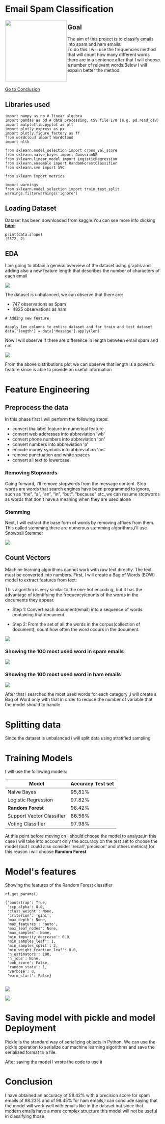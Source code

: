 # Email Spam Classification



<img src="/images/email-spam.png" align="left" width="200" />

## Goal

The aim of this project is to classify emails into spam and ham emails.  
To do this I will use the frequencies method that will count  how many different words there are in a sentence after that I will choose a number of relevant words.Below I will expalin better the method

<br clear="left"/>

[Go to Conclusion](#Conclusion)

## Libraries used

```
import numpy as np # linear algebra
import pandas as pd # data processing, CSV file I/O (e.g. pd.read_csv)
import matplotlib.pyplot as plt
import plotly_express as px
import plotly.figure_factory as ff
from wordcloud import WordCloud
import nltk

from sklearn.model_selection import cross_val_score
from sklearn.naive_bayes import GaussianNB
from sklearn.linear_model import LogisticRegression
from sklearn.ensemble import RandomForestClassifier
from sklearn.svm import SVC

from sklearn import metrics

import warnings
from sklearn.model_selection import train_test_split
warnings.filterwarnings('ignore')

```

## Loading Dataset

Dataset has been downloaded from kaggle.You can see more info clicking **[here](https://www.kaggle.com/datasets/uciml/sms-spam-collection-dataset)**
```
print(data.shape)
(5572, 2)
```

## EDA
I am going to obtain a general overview of the dataset using graphs and adding also a new feature length that describes the number of characters of each email

![](/images/counttarget.png)

The dataset is unbalanced, we can observe that there are:
- 747 observations as Spam
- 4825 observations as ham

```
# Adding new feature

#apply len columns to entire dataset and for train and test dataset
data['length'] = data['Message'].apply(len)
```
Now I  will observe if there are difference in length between email spam and not

![](/images/distribution%20length.png)

From the above distributions plot we can observe that length is a powerful feature since is able to provide an useful information

# Feature Engineering

## Preprocess the data

In this phase first I will perform the following steps:
- convert tha label feature in numerical feature 
- convert web addresses into abbreviation 'wb'
- convert  phone numbers into abbreviation 'pn'
- convert  numbers into abbreviation 'p'
-  encode  money symbols into abbreviation 'ms'
- remove punctuation and white spaces
- convert all text to lowercase

### Removing Stopwords

Going forward, I'll remove stopwords from the message content. Stop words are words that search engines have been programmed to ignore, such as “the”, “a”, “an”, “in”, "but", "because" etc.,we can resume stopwords as words that don't have a meaning when they are used alone

### Stemming

Next, I will extract the base form of words by removing affixes from them. This called stemming,there are numerous stemming algorithms,i'll use Snowball Stemmer

![](/images/stemming.png)


## Count Vectors

Machine learning algorithms cannot work with raw text directly. The text must be converted into numbers.
First, I will create a Bag of Words (BOW) model to extract features from text:

This algorithm is very similar to the one-hot encoding, but it has the advantage of identifying the frequency/counts of the words in the documents they appear.

- Step 1: Convert each document(email) into a sequence of words containing that document.

- Step 2: From the set of all the words in the corpus(collection of document), count how often the word occurs in the document.

![](/images/bag%20of%20words.png)


### Showing the  100 most used word in spam emails

![](/images/spamwords.png)

### Showing the  100 most used word in ham emails

![](/images/hamwords.png)

After that I searched the most used words for each category ,i will create a Bag of Word only with  that in order to reduce the number of variable that the model should  to handle

# Splitting data
Since the dataset is unbalanced i will split data using stratified sampling

# Training Models
I will use the following models:

|Model|Accuracy Test set|
|-----|--------|
|Naive Bayes| 95,81%|
|Logistic Regression| 97.82%|
|**Random Forest**| 98.42%| 
|Support Vector Classifier| 86.56%| 
|Voting Classifier |97.98%|

At this point before moving on I should choose the model to analyze,in
this case i will take into account only the accuracy on the test set to choose the model  (but I could also consider 'recall','precision' and others metrics),for this reason i will choose **Random Forest**

# Model's features

Showing the features of the Random Forest classifier

``` 
rf.get_params()

{'bootstrap': True,
 'ccp_alpha': 0.0,
 'class_weight': None,
 'criterion': 'gini',
 'max_depth': None,
 'max_features': 'auto',
 'max_leaf_nodes': None,
 'max_samples': None,
 'min_impurity_decrease': 0.0,
 'min_samples_leaf': 1,
 'min_samples_split': 2,
 'min_weight_fraction_leaf': 0.0,
 'n_estimators': 100,
 'n_jobs': None,
 'oob_score': False,
 'random_state': 1,
 'verbose': 0,
 'warm_start': False}
 
 ```
 ![](/images/featureimportance.png)
 
 ![](/images/misclassification.png)
 
# Saving model with pickle and model Deployment
Pickle is the standard way of serializing objects in Python.
We can use the pickle operation to serialize our machine learning algorithms and save the serialized format to a file.

After saving the model I wrote the code to use it 

# Conclusion

I have obtained an accuracy of 98.42%  with a precision score  for spam emails of  98.23% and of 98.45% for ham emails,I can conclude saying that the model will work well with emails like in the dataset but since that modern emails have a more complex structure this model will not be useful in classifying those
